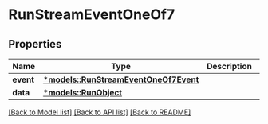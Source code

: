 # RunStreamEventOneOf7

## Properties
Name | Type | Description | Notes
------------ | ------------- | ------------- | -------------
**event** | [***models::RunStreamEventOneOf7Event**](RunStreamEvent_oneOf_7_event.md) |  | 
**data** | [***models::RunObject**](RunObject.md) |  | 

[[Back to Model list]](../README.md#documentation-for-models) [[Back to API list]](../README.md#documentation-for-api-endpoints) [[Back to README]](../README.md)


